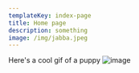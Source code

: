 ```yaml
---
templateKey: index-page
title: Home page
description: something
image: /img/jabba.jpeg
---
```


Here's a cool gif of a puppy
![image](/img/puppies.gif)

